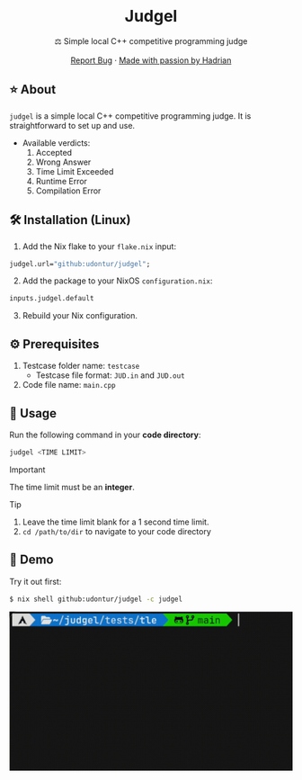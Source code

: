 <br />
<div align="center">
  <h1 align="center">Judgel</h3>
  <p align="center">
    ⚖️ Simple local C++ competitive programming judge
    <br />
    <br />
    <a href="https://github.com/udontur/judgel/issues/new">Report Bug</a>
    ·
    <a href="https://hadrianlau.com">Made with passion by Hadrian</a>
  </p>
</div>

## ⭐ About
```judgel``` is a simple local C++ competitive programming judge. It is straightforward to set up and use. 

- Available verdicts:
  1. Accepted
  2. Wrong Answer
  3. Time Limit Exceeded
  4. Runtime Error
  5. Compilation Error


## 🛠️ Installation (Linux)
1. Add the Nix flake to your ```flake.nix``` input:
```nix
judgel.url="github:udontur/judgel";
```
2. Add the package to your NixOS ```configuration.nix```:
```nix
inputs.judgel.default
```
3. Rebuild your Nix configuration.

## ⚙️ Prerequisites
1. Testcase folder name: ```testcase```
	- Testcase file format: ```JUD.in``` and ```JUD.out```
2. Code file name: ```main.cpp```

## 🔧 Usage

Run the following command in your **code directory**:
```sh
judgel <TIME LIMIT>
```
> [!IMPORTANT]
> The time limit must be an **integer**.

> [!TIP]
> 1. Leave the time limit blank for a 1 second time limit.
> 2. ```cd /path/to/dir``` to navigate to your code directory

## 💾 Demo
Try it out first:
```sh
$ nix shell github:udontur/judgel -c judgel
```
![](assets/demo.gif)
